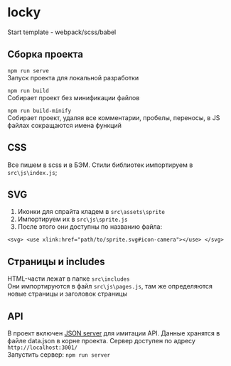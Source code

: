 # locky
Start template - webpack/scss/babel

## Сборка проекта
`npm run serve` \
Запуск проекта для локальной разработки

`npm run build` \
Собирает проект без минификации файлов

`npm run build-minify` \
Собирает проект, удаляя все комментарии, пробелы, переносы, в JS файлах сокращаются имена функций

## CSS

Все пишем в scss и в БЭМ. Стили библиотек импортируем в `src\js\index.js`;

## SVG

1. Иконки для спрайта кладем в `src\assets\sprite`
2. Импортируем их в `src\js\sprite.js`
3. После этого они доступны по названию файла:

`
<svg>
    <use xlink:href="path/to/sprite.svg#icon-camera"></use>
</svg>
`

## Страницы и includes

HTML-части лежат в папке `src\includes`  
Они импортируются в файл `src\js\pages.js`, там же определяются новые страницы и заголовок страницы

## API

В проект включен [JSON server](https://github.com/typicode/json-server) для имитации API. Данные хранятся в файле data.json в корне проекта. Сервер доступен по адресу `http://localhost:3001/`  
Запустить сервер: `npm run server`